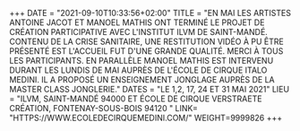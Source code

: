 +++
DATE = "2021-09-10T10:33:56+02:00"
TITLE = "EN MAI LES ARTISTES ANTOINE JACOT ET MANOEL MATHIS ONT TERMINÉ LE PROJET DE CRÉATION PARTICIPATIVE AVEC L'INSTITUT ILVM DE SAINT-MANDÉ.  CONTENU DE LA CRISE SANITAIRE, UNE RESTITUTION VIDÉO À PU ÊTRE PRÉSENTÉ EST L'ACCUEIL FUT D'UNE GRANDE QUALITÉ. MERCI À TOUS LES PARTICIPANTS.  EN PARALLÈLE MANOEL MATHIS EST INTERVENU DURANT LES LUNDIS DE MAI AUPRÈS DE L'ÉCOLE DE CIRQUE ITALO MEDINI. IL A PROPOSÉ UN ENSEIGNEMENT JONGLAGE AUPRÈS DE LA MASTER CLASS JONGLERIE."
DATES = "LE 1,2, 17, 24 ET 31 MAI 2021"
LIEU = "ILVM, SAINT-MANDÉ 94000 ET ÉCOLE DE CIRQUE VERSTRAETE CRÉATION, FONTENAY-SOUS-BOIS 94120 "
LINK= "HTTPS://WWW.ECOLEDECIRQUEMEDINI.COM/"
WEIGHT=9999826
+++

